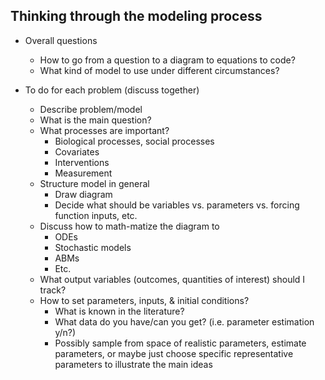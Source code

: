## Thinking through the modeling process

- Overall questions
    - How to go from a question to a diagram to equations to code?
    - What kind of model to use under different circumstances?

- To do for each problem (discuss together)
    - Describe problem/model
    - What is the main question?
    - What processes are important?
        - Biological processes, social processes
        - Covariates
        - Interventions
        - Measurement
    - Structure model in general
        - Draw diagram
        - Decide what should be variables vs. parameters vs. forcing function inputs, etc.
    - Discuss how to math-matize the diagram to 
        - ODEs
        - Stochastic models
        - ABMs
        - Etc.
    - What output variables (outcomes, quantities of interest) should I track?
    - How to set parameters, inputs, & initial conditions?
        - What is known in the literature?
        - What data do you have/can you get? (i.e. parameter estimation y/n?)
        - Possibly sample from space of realistic parameters, estimate parameters, or maybe just choose specific representative parameters to illustrate the main ideas